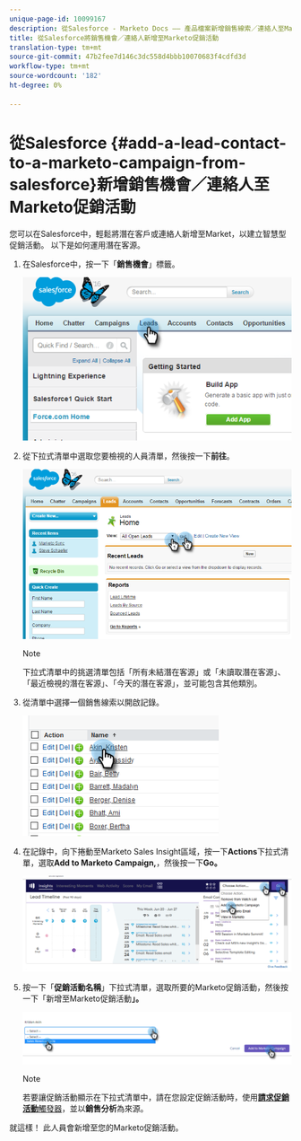 ```yaml
---
unique-page-id: 10099167
description: 從Salesforce - Marketo Docs —— 產品檔案新增銷售線索／連絡人至Marketo促銷活動
title: 從Salesforce將銷售機會／連絡人新增至Marketo促銷活動
translation-type: tm+mt
source-git-commit: 47b2fee7d146c3dc558d4bbb10070683f4cdfd3d
workflow-type: tm+mt
source-wordcount: '182'
ht-degree: 0%

---
```



# 從Salesforce {#add-a-lead-contact-to-a-marketo-campaign-from-salesforce}新增銷售機會／連絡人至Marketo促銷活動

您可以在Salesforce中，輕鬆將潛在客戶或連絡人新增至Market，以建立智慧型促銷活動。 以下是如何運用潛在客源。

1. 在Salesforce中，按一下「**銷售機會**」標籤。

   ![](assets/image2016-3-22-9-3a18-3a36.png)

1. 從下拉式清單中選取您要檢視的人員清單，然後按一下&#x200B;**前往**。

   ![](assets/image2016-3-22-9-3a24-3a6.png)

   >[!NOTE]
   >
   >下拉式清單中的挑選清單包括「所有未結潛在客源」或「未讀取潛在客源」、「最近檢視的潛在客源」、「今天的潛在客源」，並可能包含其他類別。

1. 從清單中選擇一個銷售線索以開啟記錄。

   ![](assets/three.png)

1. 在記錄中，向下捲動至Marketo Sales Insight區域，按一下&#x200B;**Actions**&#x200B;下拉式清單，選取&#x200B;**Add to Marketo Campaign,**，然後按一下&#x200B;**Go。**

   ![](assets/four.png)

1. 按一下「**促銷活動名稱**」下拉式清單，選取所要的Marketo促銷活動，然後按一下「新增至Marketo促銷活動&#x200B;**」。**

   ![](assets/five.png)

   >[!NOTE]
   >
   >若要讓促銷活動顯示在下拉式清單中，請在您設定促銷活動時，使用&#x200B;[**請求促銷活動**&#x200B;觸發器](../../../../../../product-docs/core-marketo-concepts/smart-campaigns/using-smart-campaigns/setting-up-a-trigger-smart-campaign-for-sales-using-campaign-is-requested.md)，並以&#x200B;**銷售分析**&#x200B;為來源。

就這樣！ 此人員會新增至您的Marketo促銷活動。